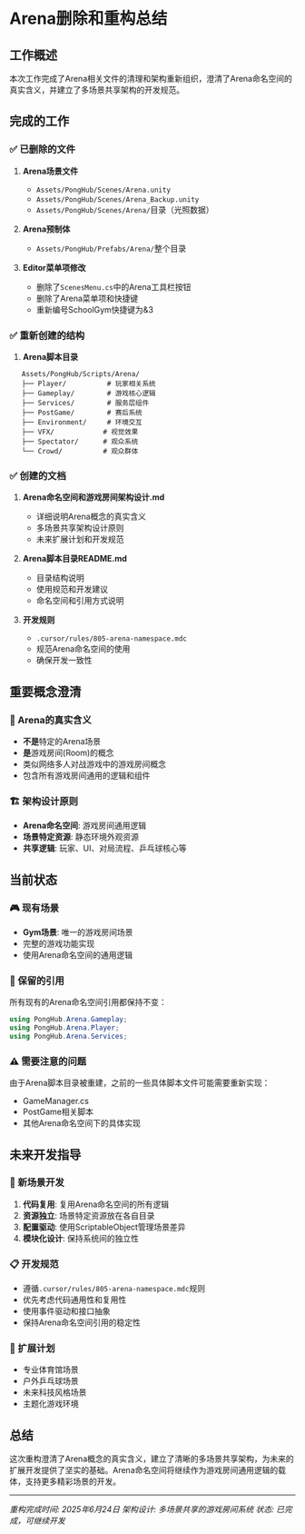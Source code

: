 # Arena删除和重构总结

## 工作概述

本次工作完成了Arena相关文件的清理和架构重新组织，澄清了Arena命名空间的真实含义，并建立了多场景共享架构的开发规范。

## 完成的工作

### ✅ 已删除的文件

1. **Arena场景文件**
   - `Assets/PongHub/Scenes/Arena.unity`
   - `Assets/PongHub/Scenes/Arena_Backup.unity`
   - `Assets/PongHub/Scenes/Arena/`目录（光照数据）

2. **Arena预制体**
   - `Assets/PongHub/Prefabs/Arena/`整个目录

3. **Editor菜单项修改**
   - 删除了`ScenesMenu.cs`中的Arena工具栏按钮
   - 删除了Arena菜单项和快捷键
   - 重新编号SchoolGym快捷键为&3

### ✅ 重新创建的结构

1. **Arena脚本目录**

```text
   Assets/PongHub/Scripts/Arena/
   ├── Player/          # 玩家相关系统
   ├── Gameplay/        # 游戏核心逻辑
   ├── Services/        # 服务层组件
   ├── PostGame/        # 赛后系统
   ├── Environment/     # 环境交互
   ├── VFX/            # 视觉效果
   ├── Spectator/      # 观众系统
   └── Crowd/          # 观众群体
   ```

### ✅ 创建的文档

1. **Arena命名空间和游戏房间架构设计.md**
   - 详细说明Arena概念的真实含义
   - 多场景共享架构设计原则
   - 未来扩展计划和开发规范

2. **Arena脚本目录README.md**
   - 目录结构说明
   - 使用规范和开发建议
   - 命名空间和引用方式说明

3. **开发规则**
   - `.cursor/rules/805-arena-namespace.mdc`
   - 规范Arena命名空间的使用
   - 确保开发一致性

## 重要概念澄清

### 🎯 Arena的真实含义

- **不是**特定的Arena场景
- **是**游戏房间(Room)的概念
- 类似网络多人对战游戏中的游戏房间概念
- 包含所有游戏房间通用的逻辑和组件

### 🏗️ 架构设计原则

- **Arena命名空间**: 游戏房间通用逻辑
- **场景特定资源**: 静态环境外观资源
- **共享逻辑**: 玩家、UI、对局流程、乒乓球核心等

## 当前状态

### 🎮 现有场景

- **Gym场景**: 唯一的游戏房间场景
- 完整的游戏功能实现
- 使用Arena命名空间的通用逻辑

### 🔗 保留的引用

所有现有的Arena命名空间引用都保持不变：

```csharp
using PongHub.Arena.Gameplay;
using PongHub.Arena.Player;
using PongHub.Arena.Services;
```

### ⚠️ 需要注意的问题

由于Arena脚本目录被重建，之前的一些具体脚本文件可能需要重新实现：

- GameManager.cs
- PostGame相关脚本
- 其他Arena命名空间下的具体实现

## 未来开发指导

### 🚀 新场景开发

1. **代码复用**: 复用Arena命名空间的所有逻辑
2. **资源独立**: 场景特定资源放在各自目录
3. **配置驱动**: 使用ScriptableObject管理场景差异
4. **模块化设计**: 保持系统间的独立性

### 📋 开发规范

- 遵循`.cursor/rules/805-arena-namespace.mdc`规则
- 优先考虑代码通用性和复用性
- 使用事件驱动和接口抽象
- 保持Arena命名空间引用的稳定性

### 🔮 扩展计划

- 专业体育馆场景
- 户外乒乓球场景
- 未来科技风格场景
- 主题化游戏环境

## 总结

这次重构澄清了Arena概念的真实含义，建立了清晰的多场景共享架构，为未来的扩展开发提供了坚实的基础。Arena命名空间将继续作为游戏房间通用逻辑的载体，支持更多精彩场景的开发。

---

*重构完成时间: 2025年6月24日*
*架构设计: 多场景共享的游戏房间系统*
*状态: 已完成，可继续开发*
